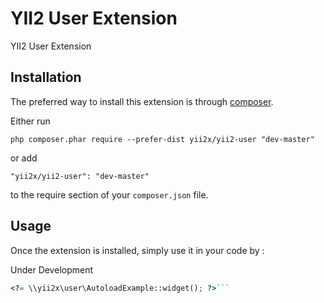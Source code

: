 YII2 User Extension
===================
YII2 User Extension

Installation
------------

The preferred way to install this extension is through [composer](http://getcomposer.org/download/).

Either run

```
php composer.phar require --prefer-dist yii2x/yii2-user "dev-master"
```

or add

```
"yii2x/yii2-user": "dev-master"
```

to the require section of your `composer.json` file.


Usage
-----

Once the extension is installed, simply use it in your code by  :

Under Development
```php
<?= \\yii2x\user\AutoloadExample::widget(); ?>```
